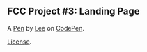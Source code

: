 FCC Project #3: Landing Page
----------------------------


A [Pen](https://codepen.io/CodeMoo/pen/VqzwRL) by [Lee](https://codepen.io/CodeMoo) on [CodePen](https://codepen.io).

[License](https://codepen.io/CodeMoo/pen/VqzwRL/license).